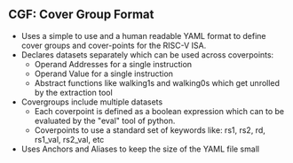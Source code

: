 ## CGF: Cover Group Format

- Uses a simple to use and a human readable YAML format to define cover groups and cover-points for the RISC-V ISA. 
- Declares datasets separately which can be used across coverpoints:
  - Operand Addresses for a single instruction
  - Operand Value for a single instruction
  - Abstract functions like walking1s and walking0s which get unrolled by the extraction tool
- Covergroups include multiple datasets
  - Each coverpoint is defined as a boolean expression which can to be evaluated by the "eval"
    tool of python.
  - Coverpoints to use a standard set of keywords like: rs1, rs2, rd, rs1_val, rs2_val, etc
- Uses Anchors and Aliases to keep the size of the YAML file small


